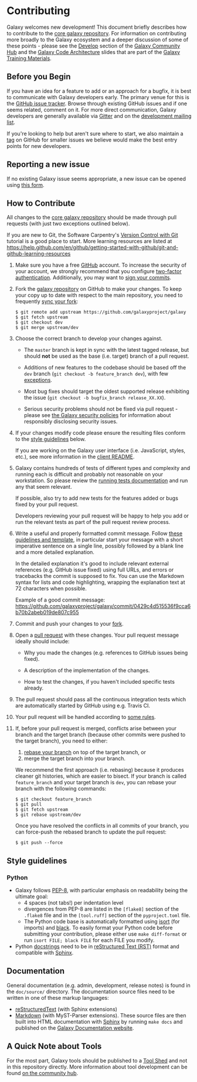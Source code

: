 # Contributing

Galaxy welcomes new development!  This document briefly describes how to
contribute to the [core galaxy
repository](https://github.com/galaxyproject/galaxy).
For information on contributing more broadly to the Galaxy ecosystem and a
deeper discussion of some of these points - please see the
[Develop](https://galaxyproject.org/develop) section of the [Galaxy Community
Hub](https://galaxyproject.org) and the [Galaxy Code
Architecture](https://training.galaxyproject.org/training-material/topics/dev/tutorials/architecture/slides.html#1) slides that are part of the [Galaxy Training
Materials](https://training.galaxyproject.org/).

## Before you Begin

If you have an idea for a feature to add or an approach for a bugfix, it is
best to communicate with Galaxy developers early. The primary venue for this is
the [GitHub issue tracker](https://github.com/galaxyproject/galaxy/issues).
Browse through existing GitHub issues and if one seems related, comment on it.
For more direct communication, Galaxy developers are generally available via
[Gitter](https://gitter.im/galaxyproject/dev) and on the [development mailing
list](http://dev.list.galaxyproject.org).

If you're looking to help but aren't sure where to start, we also maintain a
[tag](https://github.com/galaxyproject/galaxy/issues?q=is%3Aissue+is%3Aopen+label%3A%22help+wanted%22)
on GitHub for smaller issues we believe would make the best entry points for
new developers.

## Reporting a new issue

If no existing Galaxy issue seems appropriate, a new issue can be opened using
[this form](https://github.com/galaxyproject/galaxy/issues/new).

## How to Contribute

All changes to the [core galaxy
repository](https://github.com/galaxyproject/galaxy) should be made through pull
requests (with just two exceptions outlined below).

If you are new to Git, the Software Carpentry's [Version Control with
Git](https://swcarpentry.github.io/git-novice/) tutorial is a good place to
start.  More learning resources are listed at
https://help.github.com/en/github/getting-started-with-github/git-and-github-learning-resources

1. Make sure you have a free [GitHub](https://github.com/) account. To increase
   the security of your account, we strongly recommend that you configure
   [two-factor authentication](https://docs.github.com/en/github/authenticating-to-github/securing-your-account-with-two-factor-authentication-2fa).
   Additionally, you may want to [sign your commits](https://docs.github.com/en/github/authenticating-to-github/managing-commit-signature-verification).

2. Fork the [galaxy repository](https://github.com/galaxyproject/galaxy) on
   GitHub to make your changes.  To keep your copy up to date with respect to
   the main repository, you need to frequently [sync your
   fork](https://help.github.com/en/github/collaborating-with-issues-and-pull-requests/syncing-a-fork):

   ```
   $ git remote add upstream https://github.com/galaxyproject/galaxy
   $ git fetch upstream
   $ git checkout dev
   $ git merge upstream/dev
   ```

3. Choose the correct branch to develop your changes against.

   * The `master` branch is kept in sync with the latest tagged release, but
     should **not** be used as the base (i.e. target) branch of a pull request.

   * Additions of new features to the codebase should be based off the `dev`
     branch (`git checkout -b feature_branch dev`), with few
     [exceptions](doc/source/project/organization.rst#handling-pull-requests).

   * Most bug fixes should target the oldest supported release exhibiting the
     issue (`git checkout -b bugfix_branch release_XX.XX`).

   * Serious security problems should not be fixed via pull request - please see
     [the Galaxy security policies](SECURITY.md) for information about
     responsibly disclosing security issues.

4. If your changes modify code please ensure the resulting files conform to
   the [style guidelines](#style-guidelines) below.

   If you are working on the Galaxy user interface (i.e. JavaScript,
   styles, etc.), see more information in the [client README](client/README.md).

5. Galaxy contains hundreds of tests of different types and complexity and
   running each is difficult and probably not reasonable on your workstation. So
   please review the [running tests documentation](test/TESTING.md) and run any
   that seem relevant.

   If possible, also try to add new tests for the features added or bugs fixed
   by your pull request.

   Developers reviewing your pull request will be happy to help you add or run
   the relevant tests as part of the pull request review process.

6. Write a useful and properly formatted commit message.
   Follow [these guidelines and template](https://git-scm.com/book/en/v2/Distributed-Git-Contributing-to-a-Project#_commit_guidelines),
   in particular start your message with a short imperative sentence on a single
   line, possibly followed by a blank line and a more detailed explanation.

   In the detailed explanation it's good to include relevant external references
   (e.g. GitHub issue fixed) using full URLs, and errors or tracebacks the
   commit is supposed to fix.
   You can use the Markdown syntax for lists and code highlighting, wrapping the
   explanation text at 72 characters when possible.

   Example of a good commit message: https://github.com/galaxyproject/galaxy/commit/0429c4d515536f9cca6b70b2abeb019de807c955

7. Commit and push your changes to your
   [fork](https://help.github.com/en/github/using-git/pushing-commits-to-a-remote-repository).

8. Open a [pull
   request](https://help.github.com/en/github/collaborating-with-issues-and-pull-requests/creating-a-pull-request)
   with these changes. Your pull request message ideally should include:

   * Why you made the changes (e.g. references to GitHub issues being fixed).

   * A description of the implementation of the changes.

   * How to test the changes, if you haven't included specific tests already.

9. The pull request should pass all the continuous integration tests which are
   automatically started by GitHub using e.g. Travis CI.

10. Your pull request will be handled according to [some
    rules](doc/source/project/organization.rst#handling-pull-requests).

11. If, before your pull request is merged, conflicts arise between your branch
    and the target branch (because other commits were pushed to the target
    branch), you need to either:

    1) [rebase your branch](https://git-scm.com/docs/git-rebase) on top of the
       target branch, or
    2) merge the target branch into your branch.

    We recommend the first approach (i.e. rebasing) because it produces cleaner
    git histories, which are easier to bisect. If your branch is called
    `feature_branch` and your target branch is `dev`, you can rebase your branch
    with the following commands:

    ```
    $ git checkout feature_branch
    $ git pull
    $ git fetch upstream
    $ git rebase upstream/dev
    ```

    Once you have resolved the conflicts in all commits of your branch, you can
    force-push the rebased branch to update the pull request:

    ```
    $ git push --force
    ```

## Style guidelines

### Python

- Galaxy follows [PEP-8](https://www.python.org/dev/peps/pep-0008/), with
  particular emphasis on readability being the ultimate goal:
  - 4 spaces (not tabs!) per indentation level
  - divergences from PEP-8 are listed in the `[flake8]` section of the `.flake8`
    file and in the `[tool.ruff]` section of the `pyproject.toml` file.
  - The Python code base is automatically formatted using
    [isort](https://pycqa.github.io/isort/) (for imports) and
    [black](https://black.readthedocs.io). To easily format your Python code
    before submitting your contribution, please either use `make diff-format`
    or run `isort FILE; black FILE` for each FILE you modify.
- Python [docstrings](http://www.python.org/dev/peps/pep-0257/) need to be in
  [reStructured Text (RST)](https://docutils.sourceforge.io/rst.html) format and
  compatible with [Sphinx](https://www.sphinx-doc.org).

## Documentation

General documentation (e.g. admin, development, release notes) is found in the
``doc/source/`` directory.
The documentation source files need to be written in one of these markup
languages:
- [reStructuredText](https://www.sphinx-doc.org/en/master/usage/restructuredtext/index.html)
  (with Sphinx extensions)
- [Markdown](https://myst-parser.readthedocs.io/en/latest/syntax/typography.html)
  (with MyST-Parser extensions).
These source files are then built into HTML documentation with
[Sphinx](https://www.sphinx-doc.org/) by running ``make docs`` and published on
the [Galaxy Documentation website](https://docs.galaxyproject.org/).

## A Quick Note about Tools

For the most part, Galaxy tools should be published to a [Tool
Shed](https://galaxyproject.org/toolshed) and not in this repository directly.
More information about tool development can be found [on the community
hub](https://galaxyproject.org/develop).

